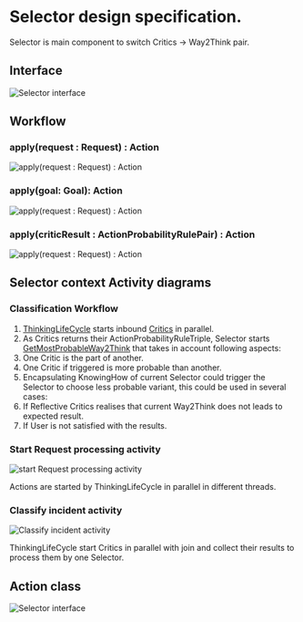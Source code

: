 # Selector design specification.

Selector is main component to switch Critics -> Way2Think pair.

## Interface

![Selector interface](https://github.com/menta/menta-0.3/raw/master/doc/informal/uml/images/SelectorInterface.png)

## Workflow

### apply(request : Request) : Action

![apply(request : Request) : Action](https://github.com/menta/menta-0.3/raw/master/doc/informal/uml/images/applyrequestRequestActionActivity.png)

### apply(goal: Goal): Action

![apply(request : Request) : Action](https://github.com/menta/menta-0.3/raw/master/doc/informal/uml/images/applygoalGoalActionActivity.png)

### apply(criticResult : ActionProbabilityRulePair) : Action

![apply(request : Request) : Action](https://github.com/menta/menta-0.3/raw/master/doc/informal/uml/images/applycriticResultActionProbabilityRulePairActionActivity.png)

## Selector context Activity diagrams

### Classification Workflow

 1. [ThinkingLifeCycle](thinking-lifeCycle.md) starts inbound [Critics](critics.md) in parallel.
 1. As Critics returns their ActionProbabilityRuleTriple, Selector
 starts [GetMostProbableWay2Think](design-specification.md#Activity_diagram) that takes in account following aspects:
   2. One Critic is the part of another.
   2. One Critic if triggered is more probable than another.
 1. Encapsulating KnowingHow of current Selector could trigger the Selector to choose less probable variant,
 this could be used in several cases:
   2. If Reflective Critics realises that current Way2Think does not leads to expected result.
   2. If User is not satisfied with the results.

### Start Request processing activity

![start Request processing activity](https://github.com/menta/menta-0.3/raw/master/doc/informal/uml/images/startRequestprocessingactivity.png)

Actions are started by ThinkingLifeCycle in parallel in different threads.

### Classify incident activity

![Classify incident activity](https://github.com/menta/menta-0.3/raw/master/doc/informal/uml/images/classifyIncidentActivity.png)

ThinkingLifeCycle start Critics in parallel with join and collect their results to process them by one Selector.

## Action class

![Selector interface](https://github.com/menta/menta-0.3/raw/master/doc/informal/uml/images/ActionClass.png)

